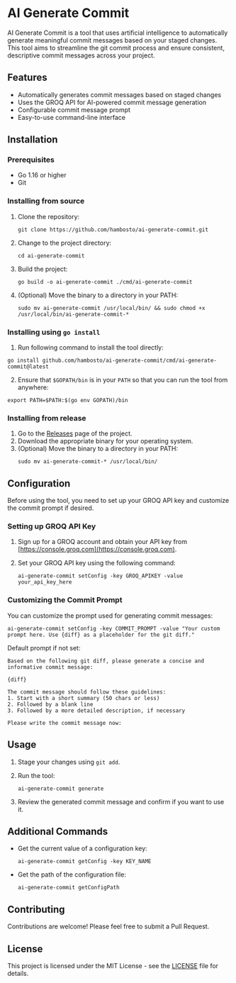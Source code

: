 # AI Generate Commit

AI Generate Commit is a tool that uses artificial intelligence to automatically generate meaningful commit messages based on your staged changes. This tool aims to streamline the git commit process and ensure consistent, descriptive commit messages across your project.

## Features

- Automatically generates commit messages based on staged changes
- Uses the GROQ API for AI-powered commit message generation
- Configurable commit message prompt
- Easy-to-use command-line interface

## Installation

### Prerequisites

- Go 1.16 or higher
- Git

### Installing from source

1. Clone the repository:

   ```
   git clone https://github.com/hambosto/ai-generate-commit.git
   ```

2. Change to the project directory:

   ```
   cd ai-generate-commit
   ```

3. Build the project:

   ```
   go build -o ai-generate-commit ./cmd/ai-generate-commit
   ```

4. (Optional) Move the binary to a directory in your PATH:
   ```
   sudo mv ai-generate-commit /usr/local/bin/ && sudo chmod +x /usr/local/bin/ai-generate-commit-*
   ```

### Installing using `go install`

1. Run following command to install the tool directly:

```
go install github.com/hambosto/ai-generate-commit/cmd/ai-generate-commit@latest

```

2. Ensure that `$GOPATH/bin` is in your `PATH` so that you can run the tool from anywhere:

```
export PATH=$PATH:$(go env GOPATH)/bin

```

### Installing from release

1. Go to the [Releases](https://github.com/hambosto/ai-generate-commit/releases) page of the project.
2. Download the appropriate binary for your operating system.
3. (Optional) Move the binary to a directory in your PATH:
   ```
   sudo mv ai-generate-commit-* /usr/local/bin/
   ```

## Configuration

Before using the tool, you need to set up your GROQ API key and customize the commit prompt if desired.

### Setting up GROQ API Key

1. Sign up for a GROQ account and obtain your API key from [https://console.groq.com](https://console.groq.com).

2. Set your GROQ API key using the following command:
   ```
   ai-generate-commit setConfig -key GROQ_APIKEY -value your_api_key_here
   ```

### Customizing the Commit Prompt

You can customize the prompt used for generating commit messages:

```
ai-generate-commit setConfig -key COMMIT_PROMPT -value "Your custom prompt here. Use {diff} as a placeholder for the git diff."
```

Default prompt if not set:

```
Based on the following git diff, please generate a concise and informative commit message:

{diff}

The commit message should follow these guidelines:
1. Start with a short summary (50 chars or less)
2. Followed by a blank line
3. Followed by a more detailed description, if necessary

Please write the commit message now:
```

## Usage

1. Stage your changes using `git add`.

2. Run the tool:

   ```
   ai-generate-commit generate
   ```

3. Review the generated commit message and confirm if you want to use it.

## Additional Commands

- Get the current value of a configuration key:

  ```
  ai-generate-commit getConfig -key KEY_NAME
  ```

- Get the path of the configuration file:
  ```
  ai-generate-commit getConfigPath
  ```

## Contributing

Contributions are welcome! Please feel free to submit a Pull Request.

## License

This project is licensed under the MIT License - see the [LICENSE](LICENSE) file for details.
